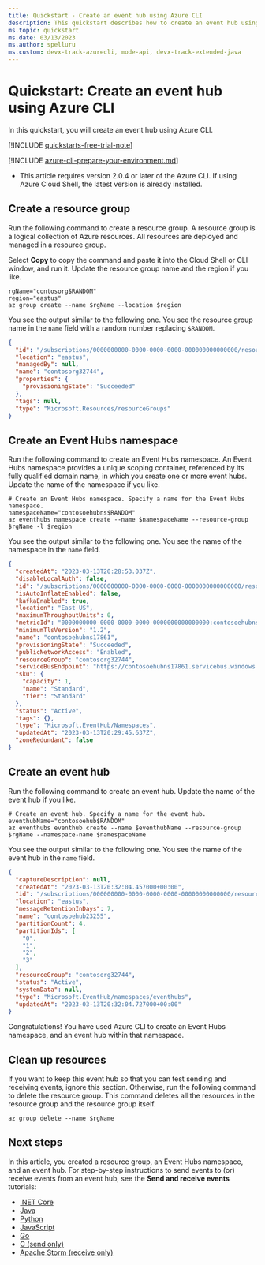 ```yaml
---
title: Quickstart - Create an event hub using Azure CLI
description: This quickstart describes how to create an event hub using Azure CLI and then send and receive events using Java.
ms.topic: quickstart
ms.date: 03/13/2023
ms.author: spelluru
ms.custom: devx-track-azurecli, mode-api, devx-track-extended-java
---
```


# Quickstart: Create an event hub using Azure CLI
In this quickstart, you will create an event hub using Azure CLI.


[!INCLUDE [quickstarts-free-trial-note](~/reusable-content/ce-skilling/azure/includes/quickstarts-free-trial-note.md)]

[!INCLUDE [azure-cli-prepare-your-environment.md](~/reusable-content/azure-cli/azure-cli-prepare-your-environment.md)]

- This article requires version 2.0.4 or later of the Azure CLI. If using Azure Cloud Shell, the latest version is already installed.

## Create a resource group
Run the following command to create a resource group. A resource group is a logical collection of Azure resources. All resources are deployed and managed in a resource group. 

Select **Copy** to copy the command and paste it into the Cloud Shell or CLI window, and run it. Update the resource group name and the region if you like.

```azurecli-interactive
rgName="contosorg$RANDOM"
region="eastus"
az group create --name $rgName --location $region
```

You see the output similar to the following one. You see the resource group name in the `name` field with a random number replacing `$RANDOM`. 

```json
{
  "id": "/subscriptions/0000000000-0000-0000-0000-000000000000000/resourceGroups/contosorg32744",
  "location": "eastus",
  "managedBy": null,
  "name": "contosorg32744",
  "properties": {
    "provisioningState": "Succeeded"
  },
  "tags": null,
  "type": "Microsoft.Resources/resourceGroups"
}
```

## Create an Event Hubs namespace
Run the following command to create an Event Hubs namespace. An Event Hubs namespace provides a unique scoping container, referenced by its fully qualified domain name, in which you create one or more event hubs. Update the name of the namespace if you like. 

```azurecli-interactive
# Create an Event Hubs namespace. Specify a name for the Event Hubs namespace.
namespaceName="contosoehubns$RANDOM"
az eventhubs namespace create --name $namespaceName --resource-group $rgName -l $region
```

You see the output similar to the following one. You see the name of the namespace in the `name` field.

```json
{
  "createdAt": "2023-03-13T20:28:53.037Z",
  "disableLocalAuth": false,
  "id": "/subscriptions/0000000000-0000-0000-0000-0000000000000000/resourceGroups/contosorg32744/providers/Microsoft.EventHub/namespaces/contosoehubns17861",
  "isAutoInflateEnabled": false,
  "kafkaEnabled": true,
  "location": "East US",
  "maximumThroughputUnits": 0,
  "metricId": "0000000000-0000-0000-0000-0000000000000000:contosoehubns17861",
  "minimumTlsVersion": "1.2",
  "name": "contosoehubns17861",
  "provisioningState": "Succeeded",
  "publicNetworkAccess": "Enabled",
  "resourceGroup": "contosorg32744",
  "serviceBusEndpoint": "https://contosoehubns17861.servicebus.windows.net:443/",
  "sku": {
    "capacity": 1,
    "name": "Standard",
    "tier": "Standard"
  },
  "status": "Active",
  "tags": {},
  "type": "Microsoft.EventHub/Namespaces",
  "updatedAt": "2023-03-13T20:29:45.637Z",
  "zoneRedundant": false
}
```

## Create an event hub
Run the following command to create an event hub. Update the name of the event hub if you like. 

```azurecli-interactive
# Create an event hub. Specify a name for the event hub. 
eventhubName="contosoehub$RANDOM"
az eventhubs eventhub create --name $eventhubName --resource-group $rgName --namespace-name $namespaceName
```

You see the output similar to the following one. You see the name of the event hub in the `name` field. 

```json
{
  "captureDescription": null,
  "createdAt": "2023-03-13T20:32:04.457000+00:00",
  "id": "/subscriptions/000000000-0000-0000-0000-00000000000000/resourceGroups/contosorg32744/providers/Microsoft.EventHub/namespaces/contosoehubns17861/eventhubs/contosoehub23255",
  "location": "eastus",
  "messageRetentionInDays": 7,
  "name": "contosoehub23255",
  "partitionCount": 4,
  "partitionIds": [
    "0",
    "1",
    "2",
    "3"
  ],
  "resourceGroup": "contosorg32744",
  "status": "Active",
  "systemData": null,
  "type": "Microsoft.EventHub/namespaces/eventhubs",
  "updatedAt": "2023-03-13T20:32:04.727000+00:00"
}
```

Congratulations! You have used Azure CLI to create an Event Hubs namespace, and an event hub within that namespace. 

## Clean up resources
If you want to keep this event hub so that you can test sending and receiving events, ignore this section. Otherwise, run the following command to delete the resource group. This command deletes all the resources in the resource group and the resource group itself.

```azurecli-interactive
az group delete --name $rgName
```

## Next steps

In this article, you created a resource group, an Event Hubs namespace, and an event hub. For step-by-step instructions to send events to (or) receive events from an event hub, see the **Send and receive events** tutorials: 

- [.NET Core](event-hubs-dotnet-standard-getstarted-send.md)
- [Java](event-hubs-java-get-started-send.md)
- [Python](event-hubs-python-get-started-send.md)
- [JavaScript](event-hubs-node-get-started-send.md)
- [Go](event-hubs-go-get-started-send.md)
- [C (send only)](event-hubs-c-getstarted-send.md)
- [Apache Storm (receive only)](event-hubs-storm-getstarted-receive.md)
